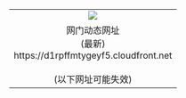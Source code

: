 ﻿<table>
  <tr></tr>
  <tr><td colspan=2 align=center><img src="https://d1rpffmtygeyf5.cloudfront.net/Up/oGate.jpg" /></td></tr>
  <tr><td colspan=2 align=center>网门动态网址<br/>(最新)
<br>https://d1rpffmtygeyf5.cloudfront.net
<br/><br/>(以下网址可能失效)
    </td>
  </tr>
</table>
